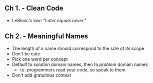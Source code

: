 Ch 1. - Clean Code
------------------
- LeBlanc's law: _"Later equals never."_

Ch 2. - Meaningful Names
------------------------
- The length of a name should correspond to the size of its scope
- Don't be cute
- Pick one word per concept
- Default to _solution_ domain names, then to _problem_ domain names
  - i.e. programmers read your code, so speak to them
- Don't add gratuitous context
